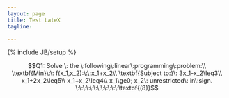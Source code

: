 ```yaml
---
layout: page
title: Test LateX
tagline:

---
```


{% include JB/setup %}

$$Q1: Solve \: the \:following\:linear\:programming\:problem:\\ \textbf{Min}\:\: f(x_1,x_2):\:\:x_1+x_2\\ \textbf{Subject to:}\: 3x_1-x_2\leq3\\ x_1+2x_2\leq5\\ x_1+x_2\leq4\\ x_1\ge0; x_2\: unrestricted\: in\:sign. \:\:\:\:\:\:\:\:\:\:\:\:\textbf{(8)}$$
